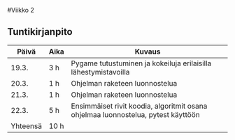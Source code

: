 #Viikko 2




## Tuntikirjanpito

| Päivä | Aika | Kuvaus |
| ----- | ------------- | ------ |
| 19.3.  | 3 h            | Pygame tutustuminen ja kokeiluja erilaisilla lähestymistavoilla |
| 20.3.  | 1 h            | Ohjelman raketeen luonnostelua |
| 21.3.  | 1 h            | Ohjelman raketeen luonnostelua |
| 22.3.  | 5 h            | Ensimmäiset rivit koodia, algoritmit osana ohjelmaa luonnostelua, pytest käyttöön |
| Yhteensä | 10 h         |        |

